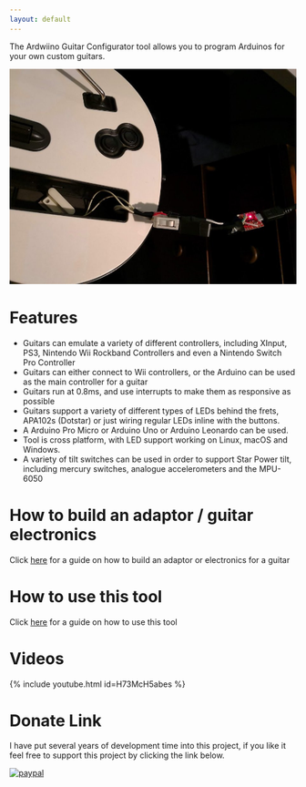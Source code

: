 ```yaml
---
layout: default
---
```


The Ardwiino Guitar Configurator tool allows you to program Arduinos for your own custom guitars.

![alt text](adaptor.jpg)
# Features
* Guitars can emulate a variety of different controllers, including XInput, PS3, Nintendo Wii Rockband Controllers and even a Nintendo Switch Pro Controller
* Guitars can either connect to Wii controllers, or the Arduino can be used as the main controller for a guitar
* Guitars run at 0.8ms, and use interrupts to make them as responsive as possible
* Guitars support a variety of different types of LEDs behind the frets, APA102s (Dotstar) or just wiring regular LEDs inline with the buttons.
* A Arduino Pro Micro or Arduino Uno or Arduino Leonardo can be used.
* Tool is cross platform, with LED support working on Linux, macOS and Windows.
* A variety of tilt switches can be used in order to support Star Power tilt, including mercury switches, analogue accelerometers and the MPU-6050

# How to build an adaptor / guitar electronics
Click [here](./build-guide.html) for a guide on how to build an adaptor or electronics for a guitar


# How to use this tool
Click [here](./tool-guide.html) for a guide on how to use this tool

# Videos
{% include youtube.html id=H73McH5abes %}

# Donate Link
I have put several years of development time into this project, if you like it feel free to support this project by clicking the link below.

[![paypal](https://www.paypalobjects.com/en_US/i/btn/btn_donateCC_LG.gif)](https://www.paypal.com/cgi-bin/webscr?cmd=_s-xclick&hosted_button_id=TFL9DSUEF7VN8&source=url)